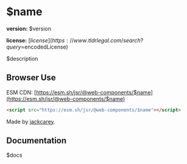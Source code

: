 # $name

**version:** $version

**license:** [$license](https://www.tldrlegal.com/search?query=$encodedLicense)

$description

## Browser Use

ESM CDN: [https://esm.sh/jsr/@web-components/$name](https://esm.sh/jsr/@web-components/$name)

```html
<script src="https://esm.sh/jsr/@web-components/$name"></script>
```

Made by [jackcarey](https://jackcarey.co.uk).

## Documentation

$docs